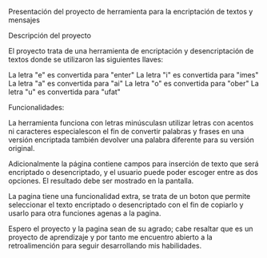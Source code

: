Presentación del proyecto de herramienta para la encriptación de textos y mensajes

Descripción del proyecto

El proyecto trata de una herramienta de encriptación y desencriptación de textos donde se utilizaron las siguientes llaves:

La letra "e" es convertida para "enter"
La letra "i" es convertida para "imes"
La letra "a" es convertida para "ai"
La letra "o" es convertida para "ober"
La letra "u" es convertida para "ufat"

Funcionalidades:

La herramienta funciona con letras minúsculasn utilizar letras con acentos ni caracteres especialescon el fin de convertir palabras y frases en una versión encriptada también devolver una palabra diferente para su versión original.


Adicionalmente la página contiene campos para inserción de texto que será encriptado o desencriptado, y el usuario puede poder escoger entre as dos opciones.
El resultado debe ser mostrado en la pantalla.

La pagina tiene una funcionalidad extra, se trata de un boton que permite seleccionar el texto encriptado o desencriptado con el fin de copiarlo y usarlo para otra funciones agenas a la pagina.

Espero el proyecto y la pagina sean de su agrado; cabe resaltar que es un proyecto de aprendizaje y por tanto me encuentro abierto a la retroalimención para seguir desarrollando mis habilidades.
